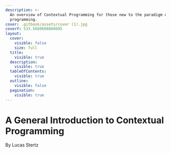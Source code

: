 ```yaml
---
description: >-
  An overview of Contextual Programming for those new to the paradigm or new to
  programming.
cover: .gitbook/assets/cover (1).jpg
coverY: 533.5660606060605
layout:
  cover:
    visible: false
    size: full
  title:
    visible: true
  description:
    visible: true
  tableOfContents:
    visible: true
  outline:
    visible: false
  pagination:
    visible: true
---
```


# A General Introduction to Contextual Programming

By Lucas Stertz
